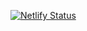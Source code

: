 [![Netlify Status](https://api.netlify.com/api/v1/badges/181d3474-59b9-43f5-83a1-9168f096d97a/deploy-status)](https://app.netlify.com/sites/mb-11/deploys)


